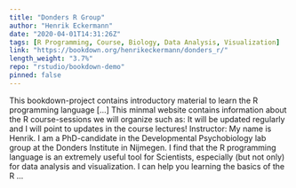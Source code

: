 ```yaml
---
title: "Donders R Group"
author: "Henrik Eckermann"
date: "2020-04-01T14:31:26Z"
tags: [R Programming, Course, Biology, Data Analysis, Visualization]
link: "https://bookdown.org/henrikeckermann/donders_r/"
length_weight: "3.7%"
repo: "rstudio/bookdown-demo"
pinned: false
---
```


This bookdown-project contains introductory material to learn the R programming language [...] This minmal website contains information about the R course-sessions we will organize such as: It will be updated regularly and I will point to updates in the course lectures! Instructor:
My name is Henrik. I am a PhD-candidate in the Developmental Psychobiology lab group at the Donders Institute in Nijmegen. I find that the R programming language is an extremely useful tool for Scientists, especially (but not only) for data analysis and visualization. I can help you learning the basics of the R ...
